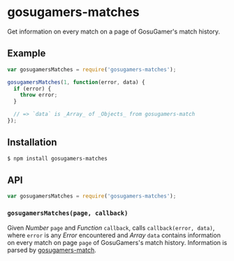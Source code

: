# gosugamers-matches

Get information on every match on a page of GosuGamer's match history.

## Example

``` javascript
var gosugamersMatches = require('gosugamers-matches');

gosugamersMatches(1, function(error, data) {
  if (error) {
    throw error;
  }

  // => `data` is _Array_ of _Objects_ from gosugamers-match
});
```

## Installation

``` bash
$ npm install gosugamers-matches
```

## API

``` javascript
var gosugamersMatches = require('gosugamers-matches');
```

### `gosugamersMatches(page, callback)`

Given _Number_ `page` and _Function_ `callback`, calls `callback(error, data)`,
where `error` is any _Error_ encountered and _Array_ `data` contains information
on every match on page `page` of GosuGamers's match history. Information is
parsed by [gosugamers-match](https://github.com/KenanY/gosugamers-match).